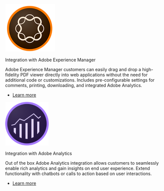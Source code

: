 
<Carousel slots="image,heading, text, buttons" repeat="2"  theme="lightest" enableNavigation imageStyle="height:250px;width:250px;margin:auto !important;" className="vertical-padding" />

![EMPTY_ALT](../../images/adobe_exerience_manager_logo@2x.png)

Integration with Adobe Experience Manager

Adobe Experience Manager customers can easily drag and drop a high-fidelity PDF viewer directly into web applications without the need for additional code or customizations. Includes pre-configurable settings for comments, printing, downloading, and integrated Adobe Analytics.

* [Learn more](https://experienceleague.adobe.com/docs/experience-manager-core-components/using/components/pdf-viewer.html?lang=en)


![EMPTY_ALT](../../images/adobe-analytics@2x.png)

Integration with Adobe Analytics

Out of the box Adobe Analytics integration allows customers to seamlessly enable rich analytics and gain insights on end user experience. Extend functionality with chatbots or calls to action based on user interactions.


* [Learn more](https://medium.com/adobetech/pdf-analytics-get-insights-on-embedded-pdfs-on-your-website-44e6a314fb1f)